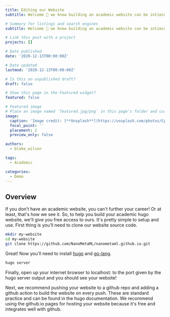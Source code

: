 ```yaml
---
title: Editing our Website 
subtitle: Welcome 👋 we know building an academic website can be intimidating, so we built this tutorial to help you maintain and add onto this website!

# Summary for listings and search engines
subtitle: Welcome 👋 we know building an academic website can be intimidating, so we built this tutorial to help you maintain and add onto this website!

# Link this post with a project
projects: []

# Date published
date: '2020-12-13T00:00:00Z'

# Date updated
lastmod: '2020-12-13T00:00:00Z'

# Is this an unpublished draft?
draft: false

# Show this page in the Featured widget?
featured: false

# Featured image
# Place an image named `featured.jpg/png` in this page's folder and customize its options here.
image:
  caption: 'Image credit: [**Unsplash**](https://unsplash.com/photos/CpkOjOcXdUY)'
  focal_point: ''
  placement: 2
  preview_only: false

authors:
  - blake_wilson

tags:
  - Academic

categories:
  - Demo
---
```


## Overview
If you don't have an academic website, you can't further your career! Or at least, that's how we see it. So, to help you build your academic hugo website, we'll give you free access to ours. It's pretty simple to setup and use. First thing is you'll need to clone our website source code.

```bash
mkdir my-website
cd my-website
git clone https://github.com/NanoMetaML/nanometaml.github.io.git
```

Great! Now you'll need to install [hugo](https://gohugo.io/) and [go-lang](https://go.dev/).
```bash
hugo server
```

Finally, open up your internet browser to localhost:<port> to the port given by the hugo server output and you should see your website!

Next, we recommend pushing your website to a github repo and adding a github action to build the website on every push. These are standard practice and can be found in the hugo documentation. We recommend using the github.io pages for hosting your website because it's free and integrates well with github.

